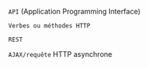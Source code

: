 `API` (Application Programming Interface)

`Verbes ou méthodes HTTP`

`REST`

`AJAX/requête` HTTP asynchrone